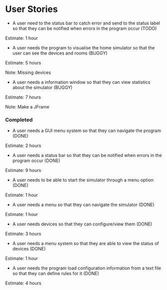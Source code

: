 # User Stories

- A user need to the status bar to catch error and send to the status label so that they can be notified when errors in the program occur (TODO)

Estimate: 1 hour

- A user needs the program to visualise the home simulator so that the user can see the devices and rooms (BUGGY)

Estimate: 5 hours

Note: Missing devices

- A user needs a information window so that they can view statistics about the simulator (BUGGY)

Estimate: 7 hours

Note: Make a JFrame

### Completed

- A user needs a GUI menu system so that they can navigate the program (DONE)

Estimate: 2 hours

- A user needs a status bar so that they can be notified when errors in the program occur (DONE)

Estimate: 9 hours

- A user needs to be able to start the simulator through a menu option (DONE)

Estimate: 1 hour

- A user needs a menu so that they can navigate the simulator (DONE)

Estimate: 1 hour

- A user needs devices so that they can configure/view them (DONE)

Estimate: 3 hours

- A user needs a menu system so that they are able to view the status of devices (DONE)

Estimate: 1 hour

- A user needs the program load configuration information from a text file so that they can define rules for it (DONE)

Estimate: 4 hours
